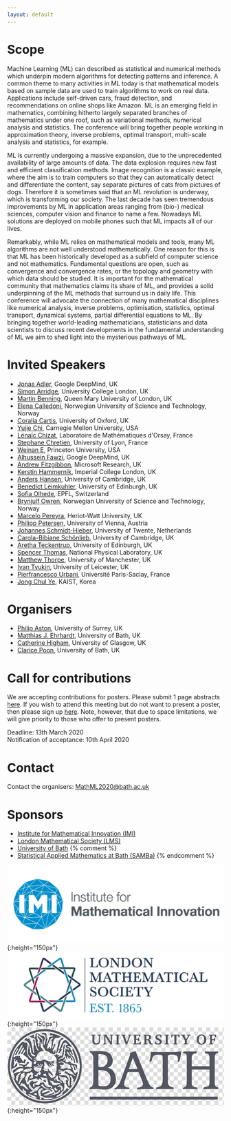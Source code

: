```yaml
---
layout: default
---
```



<span style="color:white"> </span>


# Scope
Machine Learning (ML) can described as statistical and numerical methods which underpin modern algorithms for detecting patterns and inference. A common theme to many activities in ML today is that mathematical models based on sample data are used to train algorithms to work on real data. Applications include self-driven cars, fraud detection, and recommendations on online shops like Amazon. ML is an emerging field in mathematics, combining hitherto largely separated branches of mathematics under one roof, such as variational methods, numerical analysis and statistics. The conference will bring together people working in approximation theory, inverse problems, optimal transport, multi-scale analysis and statistics, for example. 
 
ML is currently undergoing a massive expansion, due to the unprecedented availability of large amounts of data. The data explosion requires new fast and efficient classification methods. Image recognition is a classic example, where the aim is to train computers so that they can automatically detect and differentiate the content, say separate pictures of cats from pictures of dogs. Therefore it is sometimes said that an ML revolution is  underway, which is transforming our society. The last decade has seen tremendous improvements by ML in application areas ranging from (bio-) medical sciences, computer vision and finance to name a few. Nowadays ML solutions are deployed on mobile phones such that ML impacts all of our lives. 
  
Remarkably, while ML relies on mathematical models and tools, many ML algorithms are not well understood mathematically. One reason for this is that ML has been historically developed as a subfield of computer science and not mathematics. Fundamental questions are open, such as convergence and convergence rates, or the topology and geometry with which data should be studied. It is important for the mathematical community that mathematics claims its share of ML, and provides a solid underpinning of the ML methods that surround us in daily life. This conference will advocate the connection of many mathematical disciplines like numerical analysis, inverse problems, optimisation, statistics, optimal transport, dynamical systems, partial differential equations to ML. By bringing together world-leading mathematicians, statisticians and data scientists to discuss recent developments in the fundamental understanding of ML we aim to shed light into the mysterious pathways of ML.

# Invited Speakers
- [Jonas Adler](https://jonasadler.com/), Google DeepMind, UK
- [Simon Arridge](http://www0.cs.ucl.ac.uk/staff/S.Arridge/), University College London, UK
- [Martin Benning](https://www.qmul.ac.uk/maths/profiles/benningmartin.html), Queen Mary University of London, UK
- [Elena Calledoni](https://www.ntnu.edu/employees/elena.celledoni), Norwegian University of Science and Technology, Norway
- [Coralia Cartis](http://people.maths.ox.ac.uk/cartis/), University of Oxford, UK
- [Yujie Chi](https://users.ece.cmu.edu/~yuejiec/), Carnegie Mellon University, USA
- [Lénaïc Chizat](https://lchizat.github.io/), Laboratoire de Mathématiques d'Orsay, France
- [Stephane Chretien](https://sites.google.com/site/stephanegchretien/home), University of Lyon, France
- [Weinan E](https://web.math.princeton.edu/~weinan/), Princeton University, USA
- [Alhussein Fawzi](http://www.alhusseinfawzi.info/), Google DeepMind, UK
- [Andrew Fitzgibbon](https://www.microsoft.com/en-us/research/people/awf/), Microsoft Research, UK
- [Kerstin Hammernik](https://biomedia.doc.ic.ac.uk/person/kerstin-hammernik/), Imperial College London, UK
- [Anders Hansen](http://www.damtp.cam.ac.uk/research/afha/anders/), University of Cambridge, UK
- [Benedict Leimkuhler](http://kac.maths.ed.ac.uk/~bl), University of Edinburgh, UK
- [Sofia Olhede](https://people.epfl.ch/sofia.olhede?lang=en), EPFL, Switzerland
- [Brynjulf Owren](https://www.ntnu.edu/employees/brynjulf.owren), Norwegian University of Science and Technology, Norway
- [Marcelo Pereyra](https://www.macs.hw.ac.uk/~mp71/about.html), Heriot-Watt University, UK
- [Philipp Petersen](http://www.pc-petersen.eu/), University of Vienna, Austria
- [Johannes Schmidt-Hieber](https://wwwhome.ewi.utwente.nl/~schmidtaj/), University of Twente, Netherlands
- [Carola-Bibiane Schönlieb](https://www.damtp.cam.ac.uk/user/cbs31/Home.html), University of Cambridge, UK
- [Aretha Teckentrup](https://www.maths.ed.ac.uk/~ateckent/), University of Edinburgh, UK
- [Spencer Thomas](https://www.npl.co.uk/people/spencer-thomas), National Physical Laboratory, UK
- [Matthew Thorpe](http://www.damtp.cam.ac.uk/people/mt748/), University of Manchester, UK
- [Ivan Tyukin](https://www2.le.ac.uk/departments/mathematics/extranet/staff-material/staff-profiles/it37), University of Leicester, UK
- [Pierfrancesco Urbani](https://scholar.google.co.uk/citations?user=tV7pohwAAAAJ&hl=en), Université Paris-Saclay, France
- [Jong Chul Ye](https://bispl.weebly.com/professor.html), KAIST, Korea

# Organisers
- [Philip Aston](https://www.surrey.ac.uk/people/philip-aston), University of Surrey, UK
- [Matthias J. Ehrhardt](https://mehrhardt.github.io/), University of Bath, UK
- [Catherine Higham](https://www.gla.ac.uk/schools/computing/staff/catherinehigham/), University of Glasgow, UK
- [Clarice Poon](http://www.damtp.cam.ac.uk/user/cmhsp2/), University of Bath, UK

# Call for contributions
We are accepting contributions for posters. Please submit 1 page abstracts [here](https://docs.google.com/forms/d/e/1FAIpQLSdXYTucpfDubVkalV2ZbC7Qln0h__O692iHcsJOyc9R2KpAEw/viewform). If you wish to attend this meeting but do not want to present a poster, then please sign up [here](https://docs.google.com/forms/d/e/1FAIpQLSdUnm5s_QROWRn5PQVYOFzD1XtNf8kBFwtCD3d6qyhFjcPnoA/viewform). Note, however, that due to space limitations, we will give priority to those who offer to present posters.

Deadline: 13th March 2020<br/>
Notification of acceptance: 10th April 2020

# Contact
Contact the organisers: [MathML2020@bath.ac.uk](MathML2020@bath.ac.uk)

# Sponsors
- [Institute for Mathematical Innovation (IMI)](https://www.bath.ac.uk/research-institutes/institute-for-mathematical-innovation/)
- [London Mathematical Society (LMS)](https://www.lms.ac.uk/)
- [University of Bath](https://www.bath.ac.uk/)
{% comment %}
- [Statistical Applied Mathematics at Bath (SAMBa)](http://www.bath.ac.uk/centres-for-doctoral-training/epsrc-centre-for-doctoral-training-in-statistical-applied-mathematics-samba/)
{% endcomment %}
 
![IMI](assets/logo/logo_imi.png){:height="150px"}
![LMS](assets/logo/logo_lms.jpg){:height="150px"}
![Bath](assets/logo/logo_bath.jpg){:height="150px"}
